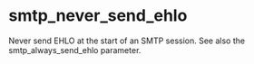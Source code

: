 # smtp_never_send_ehlo 

 Never send EHLO at the start of an SMTP session. See also the
smtp_always_send_ehlo parameter.  


